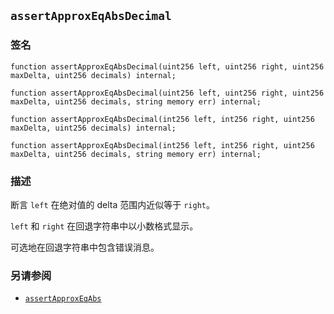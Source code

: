 ## `assertApproxEqAbsDecimal`

### 签名

```solidity
function assertApproxEqAbsDecimal(uint256 left, uint256 right, uint256 maxDelta, uint256 decimals) internal;
```

```solidity
function assertApproxEqAbsDecimal(uint256 left, uint256 right, uint256 maxDelta, uint256 decimals, string memory err) internal;
```

```solidity
function assertApproxEqAbsDecimal(int256 left, int256 right, uint256 maxDelta, uint256 decimals) internal;
```

```solidity
function assertApproxEqAbsDecimal(int256 left, int256 right, uint256 maxDelta, uint256 decimals, string memory err) internal;
```

### 描述

断言 `left` 在绝对值的 delta 范围内近似等于 `right`。

`left` 和 `right` 在回退字符串中以小数格式显示。

可选地在回退字符串中包含错误消息。

### 另请参阅

- [`assertApproxEqAbs`](./assertApproxEqAbs.md)